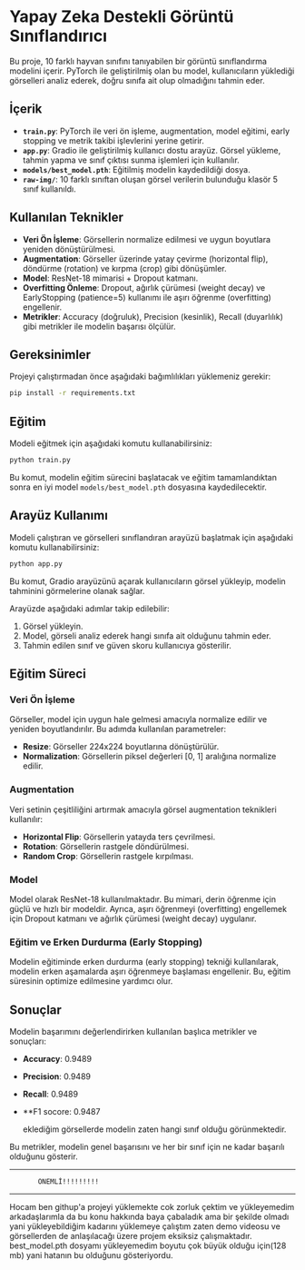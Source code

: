 
# Yapay Zeka Destekli Görüntü Sınıflandırıcı

Bu proje, 10 farklı hayvan sınıfını tanıyabilen bir görüntü sınıflandırma modelini içerir. PyTorch ile geliştirilmiş olan bu model, kullanıcıların yüklediği görselleri analiz ederek, doğru sınıfa ait olup olmadığını tahmin eder.

## İçerik

- **`train.py`**: PyTorch ile veri ön işleme, augmentation, model eğitimi, early stopping ve metrik takibi işlevlerini yerine getirir.
- **`app.py`**: Gradio ile geliştirilmiş kullanıcı dostu arayüz. Görsel yükleme, tahmin yapma ve sınıf çıktısı sunma işlemleri için kullanılır.
- **`models/best_model.pth`**: Eğitilmiş modelin kaydedildiği dosya.
- **`raw-img/`**: 10 farklı sınıftan oluşan görsel verilerin bulunduğu klasör 5 sınıf kullanıldı.

## Kullanılan Teknikler

- **Veri Ön İşleme**: Görsellerin normalize edilmesi ve uygun boyutlara yeniden dönüştürülmesi.
- **Augmentation**: Görseller üzerinde yatay çevirme (horizontal flip), döndürme (rotation) ve kırpma (crop) gibi dönüşümler.
- **Model**: ResNet-18 mimarisi + Dropout katmanı.
- **Overfitting Önleme**: Dropout, ağırlık çürümesi (weight decay) ve EarlyStopping (patience=5) kullanımı ile aşırı öğrenme (overfitting) engellenir.
- **Metrikler**: Accuracy (doğruluk), Precision (kesinlik), Recall (duyarlılık) gibi metrikler ile modelin başarısı ölçülür.

## Gereksinimler

Projeyi çalıştırmadan önce aşağıdaki bağımlılıkları yüklemeniz gerekir:

```bash
pip install -r requirements.txt
```


## Eğitim

Modeli eğitmek için aşağıdaki komutu kullanabilirsiniz:

```bash
python train.py
```

Bu komut, modelin eğitim sürecini başlatacak ve eğitim tamamlandıktan sonra en iyi model `models/best_model.pth` dosyasına kaydedilecektir.

## Arayüz Kullanımı

Modeli çalıştıran ve görselleri sınıflandıran arayüzü başlatmak için aşağıdaki komutu kullanabilirsiniz:

```bash
python app.py
```

Bu komut, Gradio arayüzünü açarak kullanıcıların görsel yükleyip, modelin tahminini görmelerine olanak sağlar.

Arayüzde aşağıdaki adımlar takip edilebilir:

1. Görsel yükleyin.
2. Model, görseli analiz ederek hangi sınıfa ait olduğunu tahmin eder.
3. Tahmin edilen sınıf ve güven skoru kullanıcıya gösterilir.

## Eğitim Süreci

### Veri Ön İşleme
Görseller, model için uygun hale gelmesi amacıyla normalize edilir ve yeniden boyutlandırılır. Bu adımda kullanılan parametreler:
- **Resize**: Görseller 224x224 boyutlarına dönüştürülür.
- **Normalization**: Görsellerin piksel değerleri [0, 1] aralığına normalize edilir.

### Augmentation
Veri setinin çeşitliliğini artırmak amacıyla görsel augmentation teknikleri kullanılır:
- **Horizontal Flip**: Görsellerin yatayda ters çevrilmesi.
- **Rotation**: Görsellerin rastgele döndürülmesi.
- **Random Crop**: Görsellerin rastgele kırpılması.

### Model
Model olarak ResNet-18 kullanılmaktadır. Bu mimari, derin öğrenme için güçlü ve hızlı bir modeldir. Ayrıca, aşırı öğrenmeyi (overfitting) engellemek için Dropout katmanı ve ağırlık çürümesi (weight decay) uygulanır.

### Eğitim ve Erken Durdurma (Early Stopping)
Modelin eğitiminde erken durdurma (early stopping) tekniği kullanılarak, modelin erken aşamalarda aşırı öğrenmeye başlaması engellenir. Bu, eğitim süresinin optimize edilmesine yardımcı olur.

## Sonuçlar

Modelin başarımını değerlendirirken kullanılan başlıca metrikler ve sonuçları:

- **Accuracy**: 0.9489
- **Precision**: 0.9489
- **Recall**: 0.9489
- **F1 socore: 0.9487

  eklediğim görsellerde modelin zaten hangi sınıf olduğu görünmektedir.

Bu metrikler, modelin genel başarısını ve her bir sınıf için ne kadar başarılı olduğunu gösterir.

-----------------------------------------
           ÖNEMLİ!!!!!!!!! 
--------------------------------------------
Hocam ben githup'a projeyi yüklemekte cok zorluk çektim ve yükleyemedim arkadaşlarımla da bu konu hakkında baya çabaladık ama bir şekilde olmadı yani yükleyebildiğim kadarını yüklemeye çalıştım zaten demo videosu ve görsellerden de anlaşılacağı üzere projem eksiksiz çalışmaktadır. best_model.pth dosyamı yükleyemedim boyutu çok büyük olduğu için(128 mb) yani hatanın bu olduğunu gösteriyordu. 
